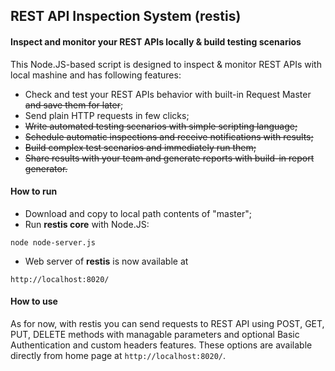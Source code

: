 ## REST API Inspection System (restis)
#### Inspect and monitor your REST APIs locally & build testing scenarios
This Node.JS-based script is designed to inspect & monitor REST APIs with local mashine and has following features:
* Check and test your REST APIs behavior with built-in Request Master ~~and save them for later~~;
* Send plain HTTP requests in few clicks;
* ~~Write automated testing scenarios with simple scripting language;~~
* ~~Schedule automatic inspections and receive notifications with results;~~
* ~~Build complex test scenarios and immediately run them;~~
* ~~Share results with your team and generate reports with build-in report generator.~~

#### How to run
* Download and copy to local path contents of "master";
* Run **restis core** with Node.JS:
```
node node-server.js
```
* Web server of **restis** is now available at 
```
http://localhost:8020/
```

#### How to use
As for now, with restis you can send requests to REST API using POST, GET, PUT, DELETE methods with managable parameters and optional Basic Authentication and custom headers features. These options are available directly from home page at `http://localhost:8020/`.
